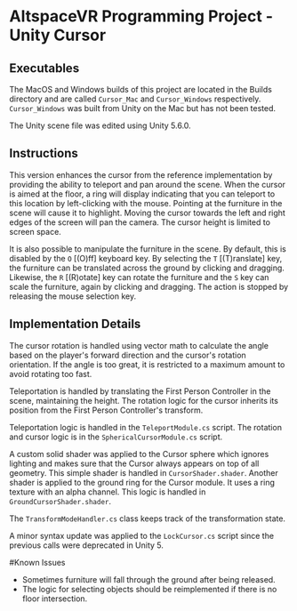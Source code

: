# AltspaceVR Programming Project - Unity Cursor

## Executables

The MacOS and Windows builds of this project are located in the Builds directory and are called `Cursor_Mac` and `Cursor_Windows` respectively.  `Cursor_Windows` was built from Unity on the Mac but has not been tested.

The Unity scene file was edited using Unity 5.6.0.

## Instructions

This version enhances the cursor from the reference implementation by providing the ability to teleport and pan around the scene.  When the cursor is aimed at the floor, a ring will display indicating that you can teleport to this location by left-clicking with the mouse.  Pointing at the furniture in the scene will cause it to highlight.  Moving the cursor towards the left and right edges of the screen will pan the camera.  The cursor height is limited to screen space.

It is also possible to manipulate the furniture in the scene.  By default, this is disabled by the `O` [(O)ff] keyboard key.  By selecting the `T` [(T)ranslate] key, the furniture can be translated across the ground by clicking and dragging.  Likewise, the `R`  [(R)otate] key can rotate the furniture and the `S` key can scale the furniture, again by clicking and dragging.  The action is stopped by releasing the mouse selection key.

## Implementation Details

The cursor rotation is handled using vector math to calculate the angle based on the player's forward direction and the cursor's rotation orientation.  If the angle is too great, it is restricted to a maximum amount to avoid rotating too fast.

Teleportation is handled by translating the First Person Controller in the scene, maintaining the height.  The rotation logic for the cursor inherits its position from the First Person Controller's transform.  

Teleportation logic is handled in the `TeleportModule.cs` script.  The rotation and cursor logic is in the `SphericalCursorModule.cs` script.

A custom solid shader was applied to the Cursor sphere which ignores lighting and makes sure that the Cursor always appears on top of all geometry.  This simple shader is handled in `CursorShader.shader`.  Another shader is applied to the ground ring for the Cursor module.  It uses a ring texture with an alpha channel.  This logic is handled in `GroundCursorShader.shader`.

The `TransformModeHandler.cs` class keeps track of the transformation state.

A minor syntax update was applied to the `LockCursor.cs` script since the previous calls were deprecated in Unity 5.


#Known Issues
- Sometimes furniture will fall through the ground after being released.
- The logic for selecting objects should be reimplemented if there is no floor intersection.